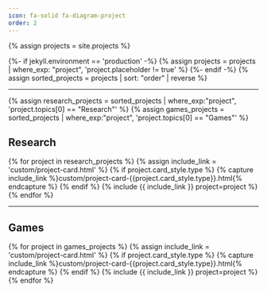 ```yaml
---
icon: fa-solid fa-diagram-project
order: 2
---
```


{% assign projects = site.projects %}

{%- if jekyll.environment == 'production' -%}
  {% assign projects = projects | where_exp: "project", 'project.placeholder != true' %}
{%- endif -%}
{% assign sorted_projects = projects | sort: "order" | reverse %}

---

{% assign research_projects = sorted_projects | where_exp:"project", 'project.topics[0] == "Research"' %}
{% assign games_projects = sorted_projects | where_exp:"project", 'project.topics[0] == "Games"' %}

## Research

<section class="projects">
{% for project in research_projects %}
  {% assign include_link = 'custom/project-card.html' %}
  {% if project.card_style.type %}
    {% capture include_link %}custom/project-card-{{project.card_style.type}}.html{% endcapture %}
  {% endif %}
  {% include {{ include_link }} project=project %}
{% endfor %}
</section>

---

## Games

<section class="projects">

{% for project in games_projects %}
  {% assign include_link = 'custom/project-card.html' %}
  {% if project.card_style.type %}
    {% capture include_link %}custom/project-card-{{project.card_style.type}}.html{% endcapture %}
  {% endif %}
  {% include {{ include_link }} project=project %}
{% endfor %}

</section>
